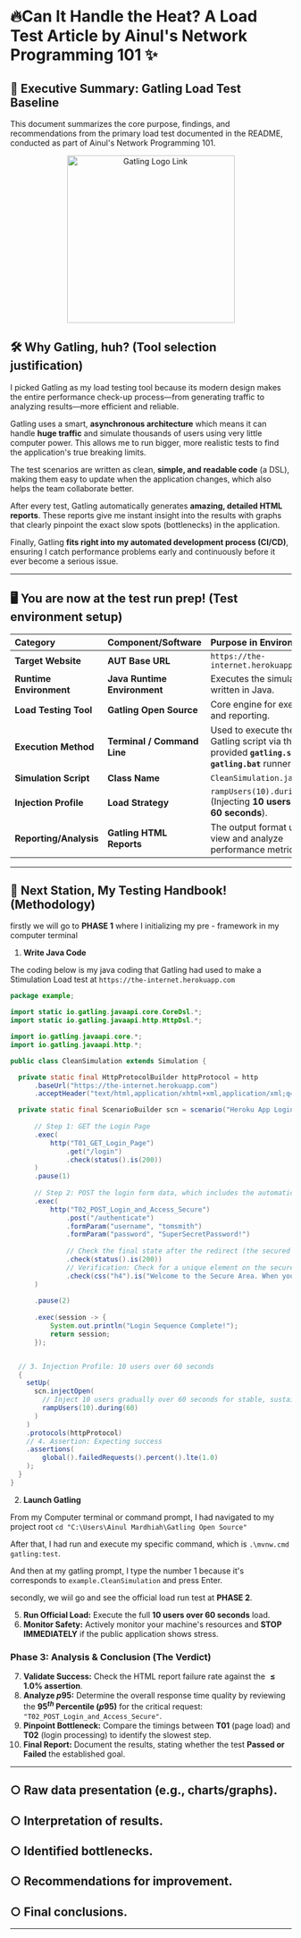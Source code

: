# 🔥Can It Handle the Heat? A Load Test Article by Ainul's Network Programming 101 ✨

## 🎯 Executive Summary: Gatling Load Test Baseline

This document summarizes the core purpose, findings, and recommendations from the primary load test documented in the README, conducted as part of Ainul's Network Programming 101.

<p align="center">
  <a href="https://gatling.io/" target="_blank">
    <img src="https://cdn.prod.website-files.com/685a8fe4ddca049f26333871/68b5961b1a99f68c22d5cf56_Open%20graph%20Gatling%20image.svg" alt="Gatling Logo Link" width="300">
  </a>
</p>

## 🛠️ Why Gatling, huh? (Tool selection justification)

I picked Gatling as my load testing tool because its modern design makes the entire performance check-up process—from generating traffic to analyzing results—more efficient and reliable.

Gatling uses a smart, **asynchronous architecture** which means it can handle **huge traffic** and simulate thousands of users using very little computer power. This allows me to run bigger, more realistic tests to find the application's true breaking limits.

The test scenarios are written as clean, **simple, and readable code** (a DSL), making them easy to update when the application changes, which also helps the team collaborate better. 

After every test, Gatling automatically generates **amazing, detailed HTML reports**. These reports give me instant insight into the results with graphs that clearly pinpoint the exact slow spots (bottlenecks) in the application. 

Finally, Gatling **fits right into my automated development process (CI/CD)**, ensuring I catch performance problems early and continuously before it ever become a serious issue.
  
---
## 🖥️ You are now at the test run prep! (Test environment setup)
| Category | Component/Software | Purpose in Environment |
| :--- | :--- | :--- |
| **Target Website** | **AUT Base URL** | `https://the-internet.herokuapp.com` |
| **Runtime Environment** | **Java Runtime Environment** | Executes the simulation written in Java. |
| **Load Testing Tool** | **Gatling Open Source** | Core engine for execution and reporting. |
| **Execution Method** | **Terminal / Command Line** | Used to execute the Gatling script via the provided **`gatling.sh`** or **`gatling.bat`** runner files. |
| **Simulation Script** | **Class Name** | `CleanSimulation.java` |
| **Injection Profile** | **Load Strategy** | `rampUsers(10).during(60)` (Injecting **10 users** over **60 seconds**). |
| **Reporting/Analysis** | **Gatling HTML Reports** | The output format used to view and analyze performance metrics. |

---
## 📜 Next Station, My Testing Handbook! (Methodology)

firstly we will go to **PHASE 1** where I initializing my pre - framework in my computer terminal

1.  **Write Java Code**

The coding below is my java coding that Gatling had used to make a Stimulation Load test at `https://the-internet.herokuapp.com`
```java
package example;

import static io.gatling.javaapi.core.CoreDsl.*;
import static io.gatling.javaapi.http.HttpDsl.*;

import io.gatling.javaapi.core.*;
import io.gatling.javaapi.http.*;

public class CleanSimulation extends Simulation {

  private static final HttpProtocolBuilder httpProtocol = http
      .baseUrl("https://the-internet.herokuapp.com")
      .acceptHeader("text/html,application/xhtml+xml,application/xml;q=0.9,*/*;q=0.8");

  private static final ScenarioBuilder scn = scenario("Heroku App Login Workflow FINAL FIX")
      
      // Step 1: GET the Login Page
      .exec(
          http("T01_GET_Login_Page")
              .get("/login")
              .check(status().is(200))
      )
      .pause(1) 
      
      // Step 2: POST the login form data, which includes the automatic redirect to /secure
      .exec(
          http("T02_POST_Login_and_Access_Secure")
              .post("/authenticate")
              .formParam("username", "tomsmith") 
              .formParam("password", "SuperSecretPassword!")
              
              // Check the final state after the redirect (the secured page)
              .check(status().is(200)) 
              // Verification: Check for a unique element on the secured page
              .check(css("h4").is("Welcome to the Secure Area. When you are done click logout below."))
      )
      
      .pause(2) 
      
      .exec(session -> {
          System.out.println("Login Sequence Complete!");
          return session;
      });


  // 3. Injection Profile: 10 users over 60 seconds
  {
    setUp(
      scn.injectOpen(
        // Inject 10 users gradually over 60 seconds for stable, sustained metrics
        rampUsers(10).during(60) 
      )
    )
    .protocols(httpProtocol)
    // 4. Assertion: Expecting success
    .assertions(
        global().failedRequests().percent().lte(1.0)
    );
  }
}
```
2.  **Launch Gatling**

From my Computer terminal or command prompt, I had navigated to my project root
`cd "C:\Users\Ainul Mardhiah\Gatling Open Source"` 

After that, I had run and execute my specific command, which is `.\mvnw.cmd gatling:test`.

And then at my gatling prompt, I type the number 1 because it's corresponds to `example.CleanSimulation` and press Enter.

secondly, we wiil go and see the official load run test at **PHASE 2**.

5.  **Run Official Load:** Execute the full **10 users over 60 seconds** load.
6.  **Monitor Safety:** Actively monitor your machine's resources and **STOP IMMEDIATELY** if the public application shows stress.

### Phase 3: Analysis & Conclusion (The Verdict)

7.  **Validate Success:** Check the HTML report failure rate against the **$\le 1.0\%$ assertion**.
8.  **Analyze $p95$:** Determine the overall response time quality by reviewing the **$95^{th}$ Percentile ($p95$)** for the critical request: `"T02_POST_Login_and_Access_Secure"`.
9.  **Pinpoint Bottleneck:** Compare the timings between **T01** (page load) and **T02** (login processing) to identify the slowest step.
10. **Final Report:** Document the results, stating whether the test **Passed or Failed** the established goal.

---

## ○ Raw data presentation (e.g., charts/graphs).

## ○ Interpretation of results.

## ○ Identified bottlenecks.

## ○ Recommendations for improvement.

## ○ Final conclusions.


---

